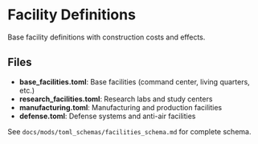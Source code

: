 # Facility Definitions

Base facility definitions with construction costs and effects.

## Files

- **base_facilities.toml**: Base facilities (command center, living quarters, etc.)
- **research_facilities.toml**: Research labs and study centers
- **manufacturing.toml**: Manufacturing and production facilities
- **defense.toml**: Defense systems and anti-air facilities

See `docs/mods/toml_schemas/facilities_schema.md` for complete schema.
